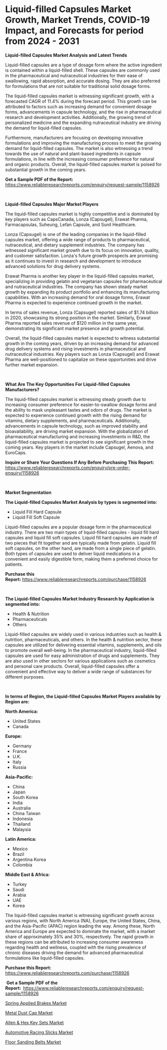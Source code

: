 <p><h1>Liquid-filled Capsules Market Growth, Market Trends, COVID-19 Impact, and Forecasts for period from 2024 - 2031</h1></p><p><strong>Liquid-filled Capsules Market Analysis and Latest Trends</strong></p>
<p><p>Liquid-filled capsules are a type of dosage form where the active ingredient is contained within a liquid-filled shell. These capsules are commonly used in the pharmaceutical and nutraceutical industries for their ease of swallowing, rapid absorption, and accurate dosing. They are also preferred for formulations that are not suitable for traditional solid dosage forms.</p><p>The liquid-filled capsules market is witnessing significant growth, with a forecasted CAGR of 11.4% during the forecast period. This growth can be attributed to factors such as increasing demand for convenient dosage forms, advancements in capsule technology, and the rise in pharmaceutical research and development activities. Additionally, the growing trend of personalized medicine and the expanding nutraceutical industry are driving the demand for liquid-filled capsules.</p><p>Furthermore, manufacturers are focusing on developing innovative formulations and improving the manufacturing process to meet the growing demand for liquid-filled capsules. The market is also witnessing a trend towards the use of natural and plant-based ingredients in capsule formulations, in line with the increasing consumer preference for natural and organic products. Overall, the liquid-filled capsules market is poised for substantial growth in the coming years.</p></p>
<p><strong>Get a Sample PDF of the Report:&nbsp;</strong> <a href="https://www.reliableresearchreports.com/enquiry/request-sample/1158926">https://www.reliableresearchreports.com/enquiry/request-sample/1158926</a></p>
<p>&nbsp;</p>
<p><strong>Liquid-filled Capsules Major Market Players</strong></p>
<p><p>The liquid-filled capsules market is highly competitive and is dominated by key players such as CapsCanada, Lonza (Capsugel), Erawat Pharma, Farmacapsulas, Suheung, Lefan Capsule, and Sunil Healthcare. </p><p>Lonza (Capsugel) is one of the leading companies in the liquid-filled capsules market, offering a wide range of products to pharmaceutical, nutraceutical, and dietary supplement industries. The company has witnessed significant market growth due to its focus on innovation, quality, and customer satisfaction. Lonza's future growth prospects are promising as it continues to invest in research and development to introduce advanced solutions for drug delivery systems.</p><p>Erawat Pharma is another key player in the liquid-filled capsules market, specializing in providing gelatin and vegetarian capsules for pharmaceutical and nutraceutical industries. The company has shown steady market growth by expanding its product portfolio and enhancing its manufacturing capabilities. With an increasing demand for oral dosage forms, Erawat Pharma is expected to experience continued growth in the market.</p><p>In terms of sales revenue, Lonza (Capsugel) reported sales of $1.74 billion in 2020, showcasing its strong position in the market. Similarly, Erawat Pharma reported sales revenue of $120 million in the same year, demonstrating its significant market presence and growth potential.</p><p>Overall, the liquid-filled capsules market is expected to witness substantial growth in the coming years, driven by an increasing demand for advanced drug delivery systems and rising investments in pharmaceutical and nutraceutical industries. Key players such as Lonza (Capsugel) and Erawat Pharma are well-positioned to capitalize on these opportunities and drive further market expansion.</p></p>
<p>&nbsp;</p>
<p><strong>What Are The Key Opportunities For Liquid-filled Capsules Manufacturers?</strong></p>
<p><p>The liquid-filled capsules market is witnessing steady growth due to increasing consumer preference for easier-to-swallow dosage forms and the ability to mask unpleasant tastes and odors of drugs. The market is expected to experience continued growth with the rising demand for vitamins, dietary supplements, and pharmaceuticals. Additionally, advancements in capsule technology, such as improved stability and bioavailability, are driving market expansion. With the globalization of pharmaceutical manufacturing and increasing investments in R&D, the liquid-filled capsules market is projected to see significant growth in the coming years. Key players in the market include Capsugel, Aenova, and EuroCaps.</p></p>
<p><strong>Inquire or Share Your Questions If Any Before Purchasing This Report:</strong> <a href="https://www.reliableresearchreports.com/enquiry/pre-order-enquiry/1158926">https://www.reliableresearchreports.com/enquiry/pre-order-enquiry/1158926</a></p>
<p>&nbsp;</p>
<p><strong>Market Segmentation</strong></p>
<p><strong>The Liquid-filled Capsules Market Analysis by types is segmented into:</strong></p>
<p><ul><li>Liquid Fill Hard Capsule</li><li>Liquid Fill Soft Capsule</li></ul></p>
<p><p>Liquid-filled capsules are a popular dosage form in the pharmaceutical industry. There are two main types of liquid-filled capsules - liquid fill hard capsules and liquid fill soft capsules. Liquid fill hard capsules are made of two pieces that fit together and are typically made from gelatin. Liquid fill soft capsules, on the other hand, are made from a single piece of gelatin. Both types of capsules are used to deliver liquid medications in a convenient and easily digestible form, making them a preferred choice for patients.</p></p>
<p><strong>Purchase this Report:&nbsp;</strong><a href="https://www.reliableresearchreports.com/purchase/1158926">https://www.reliableresearchreports.com/purchase/1158926</a></p>
<p>&nbsp;</p>
<p><strong>The Liquid-filled Capsules Market Industry Research by Application is segmented into:</strong></p>
<p><ul><li>Health & Nutrition</li><li>Pharmaceuticals</li><li>Others</li></ul></p>
<p><p>Liquid-filled capsules are widely used in various industries such as health & nutrition, pharmaceuticals, and others. In the health & nutrition sector, these capsules are utilized for delivering essential vitamins, supplements, and oils to promote overall well-being. In the pharmaceutical industry, liquid-filled capsules are used for easy administration of drugs and supplements. They are also used in other sectors for various applications such as cosmetics and personal care products. Overall, liquid-filled capsules offer a convenient and effective way to deliver a wide range of substances for different purposes.</p></p>
<p>&nbsp;</p>
<p><strong>In terms of Region, the Liquid-filled Capsules Market Players available by Region are:</strong></p>
<p>
    <p> <strong> North America: </strong>
        <ul>
            <li>United States</li>
            <li>Canada</li>
        </ul>
        </p> 
    <p> <strong> Europe: </strong>
        <ul>
            <li>Germany</li>
            <li>France</li>
            <li>U.K.</li>
            <li>Italy</li>
            <li>Russia</li>
        </ul>
        </p> 
    <p> <strong> Asia-Pacific: </strong>
        <ul>
            <li>China</li>
            <li>Japan</li>
            <li>South Korea</li>
            <li>India</li>
            <li>Australia</li>
            <li>China Taiwan</li>
            <li>Indonesia</li>
            <li>Thailand</li>
            <li>Malaysia</li>
        </ul>
        </p> 
    <p> <strong> Latin America: </strong>
        <ul>
            <li>Mexico</li>
            <li>Brazil</li>
            <li>Argentina Korea</li>
            <li>Colombia</li>
        </ul>
        </p> 
    <p> <strong> Middle East & Africa: </strong>
        <ul>
            <li>Turkey</li>
            <li>Saudi</li>
            <li>Arabia</li>
            <li>UAE</li>
            <li>Korea</li>
        </ul>
    </p>
    </p>
<p><p>The liquid-filled capsules market is witnessing significant growth across various regions, with North America (NA), Europe, the United States, China, and the Asia-Pacific (APAC) region leading the way. Among these, North America and Europe are expected to dominate the market, with a market share of approximately 35% and 30%, respectively. The rapid growth in these regions can be attributed to increasing consumer awareness regarding health and wellness, coupled with the rising prevalence of chronic diseases driving the demand for advanced pharmaceutical formulations like liquid-filled capsules.</p></p>
<p><strong>Purchase this Report: </strong><a href="https://www.reliableresearchreports.com/purchase/1158926">https://www.reliableresearchreports.com/purchase/1158926</a></p>
<p>&nbsp;<strong>Get a Sample PDF of the Report:&nbsp;&nbsp;</strong><a href="https://www.reliableresearchreports.com/enquiry/request-sample/1158926">https://www.reliableresearchreports.com/enquiry/request-sample/1158926</a></p>
<p><strong></strong></p>
<p><p><a href="https://medium.com/p/06ed25174f5c/edit">Spring Applied Brakes Market</a></p><p><a href="https://medium.com/p/4671df955f90/edit">Metal Dust Cap Market</a></p><p><a href="https://github.com/joannagoyvaerts/Market-Research-Report-List-1/blob/main/allen-hex-key-sets-market.md">Allen & Hex Key Sets Market</a></p><p><a href="https://github.com/bracarafogo/Market-Research-Report-List-1/blob/main/automotive-racing-slicks-market.md">Automotive Racing Slicks Market</a></p><p><a href="https://medium.com/p/3a108b09e452/edit">Floor Sanding Belts Market</a></p></p>
